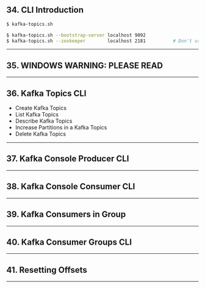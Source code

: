 ## 34. CLI Introduction

```bash
$ kafka-topics.sh
```

```bash
$ kafka-topics.sh --bootstrap-server localhost 9092
$ kafka-topics.sh --zookeeper        localhost 2181          # Don't use
```

***

## 35. WINDOWS WARNING: PLEASE READ

***

## 36. Kafka Topics CLI
* Create Kafka Topics
* List Kafka Topics
* Describe Kafka Topics
* Increase Partitions in a Kafka Topics
* Delete Kafka Topics
  
***

## 37. Kafka Console Producer CLI

***

## 38. Kafka Console Consumer CLI

***

## 39. Kafka Consumers in Group

***

## 40. Kafka Consumer Groups CLI

***

## 41. Resetting Offsets

***
